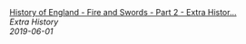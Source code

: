 <!--2024-07-21 00:21:39-->
<div class="yb">
  <a class="nodecor" href="/index.html?istoriya/history_of_england_-_fire_and_swords_-_part_2_-_extra_history">
    <img class="preview" data-videoid="w5K2K-S013U" src="https://i.ytimg.com/vi/w5K2K-S013U/hqdefault.jpg" align="middle" alt="">
  </a>
  <div class="inlbl text">
    <a class="nodecor" href="/index.html?istoriya/history_of_england_-_fire_and_swords_-_part_2_-_extra_history">History of England - Fire and Swords - Part 2 - Extra Histor...</a><br>
    <i class="smaller2">Extra History</i><br>
    <i class="smaller3">2019-06-01</i>
  </div>
</div>
